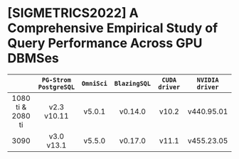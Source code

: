 # [SIGMETRICS2022] A Comprehensive Empirical Study of Query Performance Across GPU DBMSes

|  | `PG-Strom` <br> `PostgreSQL` | `OmniSci`  | `BlazingSQL` | `CUDA driver` | `NVIDIA driver` |
| :--: | :-: | :-: | :-: | :-: | :-: |
| 1080 ti & 2080 ti | v2.3 <br> v10.11 | v5.0.1 | v0.14.0 | v10.2 | v440.95.01 |
| 3090 | v3.0 <br> v13.1 | v5.5.0 | v0.17.0 | v11.1 | v455.23.05 |
